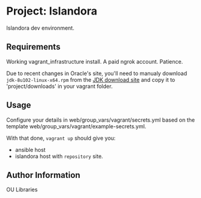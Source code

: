 Project: Islandora
=========

Islandora dev environment. 

Requirements
------------

Working vagrant_infrastructure install. A paid ngrok account.  Patience.

Due to recent changes in Oracle's site, you'll need to manualy download `jdk-8u102-linux-x64.rpm` from the [JDK download site](http://www.oracle.com/technetwork/pt/java/javase/downloads/jdk8-downloads-2133151.html) and copy it to 'project/downloads' in your vagrant folder. 

Usage
-----

Configure your details in web/group_vars/vagrant/secrets.yml based on the template web/group_vars/vagrant/example-secrets.yml.

With that done, `vagrant up` should give you:

* ansible host
* islandora host with `repository` site. 


Author Information
------------------

OU Libraries 

